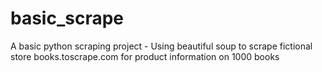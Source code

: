 # basic_scrape
A basic python scraping project - Using beautiful soup to scrape fictional store books.toscrape.com for product information on 1000 books 
